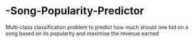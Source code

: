 # -Song-Popularity-Predictor
Multi-class classification problem to predict how much should one bid on a song based on its popularity and maximise the revenue earned
